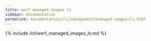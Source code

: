 ```yaml
---
title: werf managed-images ls
sidebar: documentation
permalink: documentation/cli/management/managed-images/ls.html
---
```


{% include /cli/werf_managed_images_ls.md %}
